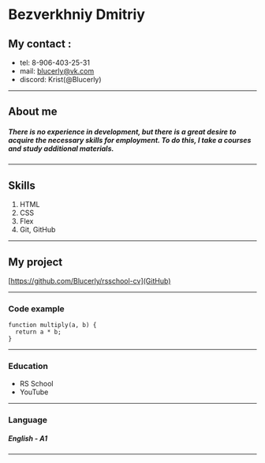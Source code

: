 # Bezverkhniy Dmitriy
## My contact :
* tel: 8-906-403-25-31
* mail: blucerly@vk.com
* discord: Krist(@Blucerly)
****
## About me
##### There is no experience in development, but there is a great desire to acquire the necessary skills for employment. To do this, I take a courses and study additional materials.
*******
## Skills
1. HTML
2. CSS
3. Flex
4. Git, GitHub
*****
## My project
[https://github.com/Blucerly/rsschool-cv](GitHub)
******
### Code example
```
function multiply(a, b) {
  return a * b;
}
```
*******
### Education
* RS School
* YouTube
******
### Language
##### English - A1
*******

